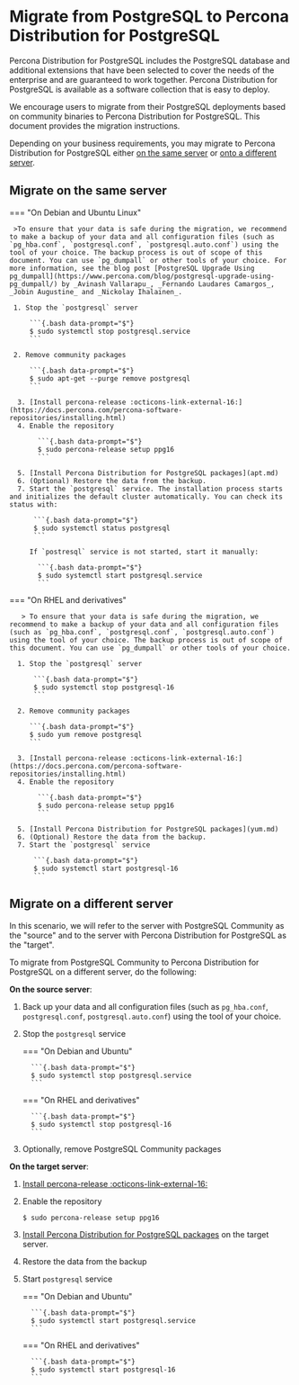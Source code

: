 # Migrate from PostgreSQL to Percona Distribution for PostgreSQL 


Percona Distribution for PostgreSQL includes the PostgreSQL database and additional extensions that have been selected to cover the needs of the enterprise and are guaranteed to work together. Percona Distribution for PostgreSQL is available as a software collection that is easy to deploy.

We encourage users to migrate from their PostgreSQL deployments based on community binaries to Percona Distribution for PostgreSQL. This document provides the migration instructions. 

Depending on your business requirements, you may migrate to Percona Distribution for PostgreSQL either [on the same server](#migrate-on-the-same-server) or [onto a different server](#migrate-on-a-different-server). 

## Migrate on the same server

=== "On Debian and Ubuntu Linux"

     >To ensure that your data is safe during the migration, we recommend to make a backup of your data and all configuration files (such as `pg_hba.conf`, `postgresql.conf`, `postgresql.auto.conf`) using the tool of your choice. The backup process is out of scope of this document. You can use `pg_dumpall` or other tools of your choice. For more information, see the blog post [PostgreSQL Upgrade Using pg_dumpall](https://www.percona.com/blog/postgresql-upgrade-using-pg_dumpall/) by _Avinash Vallarapu_, _Fernando Laudares Camargos_, _Jobin Augustine_ and _Nickolay Ihalainen_.

     1. Stop the `postgresql` server   

         ```{.bash data-prompt="$"}
         $ sudo systemctl stop postgresql.service
         ```

     2. Remove community packages

         ```{.bash data-prompt="$"}
         $ sudo apt-get --purge remove postgresql
         ```

      3. [Install percona-release :octicons-link-external-16:](https://docs.percona.com/percona-software-repositories/installing.html)
      4. Enable the repository

           ```{.bash data-prompt="$"}
           $ sudo percona-release setup ppg16
           ```

      5. [Install Percona Distribution for PostgreSQL packages](apt.md)
      6. (Optional) Restore the data from the backup.
      7. Start the `postgresql` service. The installation process starts and initializes the default cluster automatically. You can check its status with: 

          ```{.bash data-prompt="$"}
          $ sudo systemctl status postgresql
          ```         

         If `postresql` service is not started, start it manually:

           ```{.bash data-prompt="$"}
           $ sudo systemctl start postgresql.service
           ```


=== "On RHEL and derivatives"

       > To ensure that your data is safe during the migration, we recommend to make a backup of your data and all configuration files (such as `pg_hba.conf`, `postgresql.conf`, `postgresql.auto.conf`) using the tool of your choice. The backup process is out of scope of this document. You can use `pg_dumpall` or other tools of your choice. 

      1. Stop the `postgresql` server   

          ```{.bash data-prompt="$"}
          $ sudo systemctl stop postgresql-16
          ```

      2. Remove community packages

         ```{.bash data-prompt="$"}
         $ sudo yum remove postgresql
         ```

      3. [Install percona-release :octicons-link-external-16:](https://docs.percona.com/percona-software-repositories/installing.html)
      4. Enable the repository

           ```{.bash data-prompt="$"}
           $ sudo percona-release setup ppg16
           ```

      5. [Install Percona Distribution for PostgreSQL packages](yum.md)
      6. (Optional) Restore the data from the backup.
      7. Start the `postgresql` service

          ```{.bash data-prompt="$"}
          $ sudo systemctl start postgresql-16
          ```


## Migrate on a different server

In this scenario, we will refer to the server with PostgreSQL Community as the "source" and to the server with Percona Distribution for PostgreSQL as the "target".

To migrate from PostgreSQL Community to Percona Distribution for PostgreSQL on a different server, do the following:

**On the source server**:

1. Back up your data and all configuration files (such as `pg_hba.conf`, `postgresql.conf`, `postgresql.auto.conf`) using the tool of your choice.
2. Stop the `postgresql` service

    === "On Debian and Ubuntu"

         ```{.bash data-prompt="$"}
         $ sudo systemctl stop postgresql.service
         ```

    === "On RHEL and derivatives"

         ```{.bash data-prompt="$"}
         $ sudo systemctl stop postgresql-16
         ```

3. Optionally, remove PostgreSQL Community packages 

**On the target server**:

1. [Install percona-release :octicons-link-external-16:](https://docs.percona.com/percona-software-repositories/installing.html) 
2. Enable the repository

    ```{.bash data-prompt="$"}
    $ sudo percona-release setup ppg16
    ```

3. [Install Percona Distribution for PostgreSQL packages](installing.md#installation-guidelines) on the target server.
4. Restore the data from the backup
5. Start `postgresql` service

    === "On Debian and Ubuntu"

         ```{.bash data-prompt="$"}
         $ sudo systemctl start postgresql.service
         ```

    === "On RHEL and derivatives"

         ```{.bash data-prompt="$"}
         $ sudo systemctl start postgresql-16
         ```